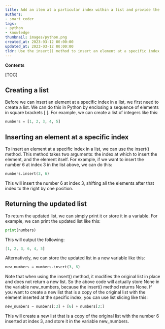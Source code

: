 ```yaml
---
title: Add an item at a particular index within a list and provide the revised version of the list
authors:
- smart_coder
tags:
- python
- knowledge
thumbnail: images/python.png
created_at: 2023-03-12 00:00:00
updated_at: 2023-03-12 00:00:00
tldr: Use the insert() method to insert an element at a specific index in a list and return the updated list.
---
```


**Contents**

[TOC]

Creating a list
---
Before we can insert an element at a specific index in a list, we first need to create a list. We can do this in Python by enclosing a sequence of elements in square brackets [ ]. For example, we can create a list of integers like this:

```python
numbers = [1, 2, 3, 4, 5]
```

Inserting an element at a specific index
---
To insert an element at a specific index in a list, we can use the insert() method. This method takes two arguments: the index at which to insert the element, and the element itself. For example, if we want to insert the number 6 at index 3 in the list above, we can do this:

```python
numbers.insert(3, 6)
```

This will insert the number 6 at index 3, shifting all the elements after that index to the right by one position.

Returning the updated list
---
To return the updated list, we can simply print it or store it in a variable. For example, we can print the updated list like this:

```python
print(numbers)
```

This will output the following:

```python
[1, 2, 3, 6, 4, 5]
```

Alternatively, we can store the updated list in a new variable like this:

```python
new_numbers = numbers.insert(3, 6)
```

Note that when using the insert() method, it modifies the original list in place and does not return a new list. So the above code will actually store None in the variable new_numbers, because the insert() method returns None. If you want to create a new list that is a copy of the original list with the element inserted at the specific index, you can use list slicing like this:

```python
new_numbers = numbers[:3] + [6] + numbers[3:]
```

This will create a new list that is a copy of the original list with the number 6 inserted at index 3, and store it in the variable new_numbers.
